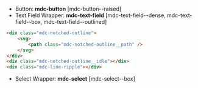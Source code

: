 - Button: **mdc-button** [mdc-button--raised] 
- Text Field Wrapper: **mdc-text-field** [mdc-text-field--dense, mdc-text-field--box, mdc-text-field--outlined]
```html
<div class="mdc-notched-outline">
    <svg>
        <path class="mdc-notched-outline__path" />
    </svg>
</div>
<div class="mdc-notched-outline__idle"></div>
<div class="mdc-line-ripple"></div>
```
- Select Wrapper: **mdc-select** [mdc-select--box]


